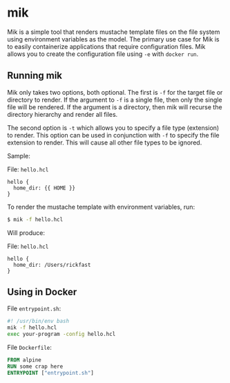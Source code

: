 # mik

Mik is a simple tool that renders mustache template files on the file system using environment variables as the model. The primary use case for Mik is to easily containerize applications that require configuration files. Mik allows you to create the configuration file using `-e` with `docker run`.

## Running mik

Mik only takes two options, both optional. The first is `-f` for the target file or directory to render. If the argument to `-f` is a single file, then only the single file will be rendered. If the argument is a directory, then mik will recurse the directory hierarchy and render all files.

The second option is `-t` which allows you to specify a file type (extension) to render. This option can be used in conjunction with `-f` to specify the file extension to render. This will cause all other file types to be ignored.

Sample:

File: `hello.hcl`

```hcl
hello {
  home_dir: {{ HOME }}
}
```

To render the mustache template with environment variables, run:

```sh
$ mik -f hello.hcl
```

Will produce:

File: `hello.hcl`

```hcl
hello {
  home_dir: /Users/rickfast
}
```

## Using in Docker

File `entrypoint.sh`:

```sh
#! /usr/bin/env bash
mik -f hello.hcl
exec your-program -config hello.hcl
```

File `Dockerfile`:

```Dockerfile
FROM alpine
RUN some crap here
ENTRYPOINT ["entrypoint.sh"]
```
